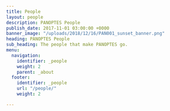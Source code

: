 ```yaml
---
title: People
layout: people
description: PANOPTES People
publish_date: 2017-11-01 03:00:00 +0000
banner_image: "/uploads/2018/12/16/PAN001_sunset_banner.png"
heading: PANOPTES People
sub_heading: The people that make PANOPTES go.
menu:
  navigation:
    identifier: _people
    weight: 2
    parent: _about
  footer:
    identifier: _people
    url: "/people/"
    weight: 2

---
```

